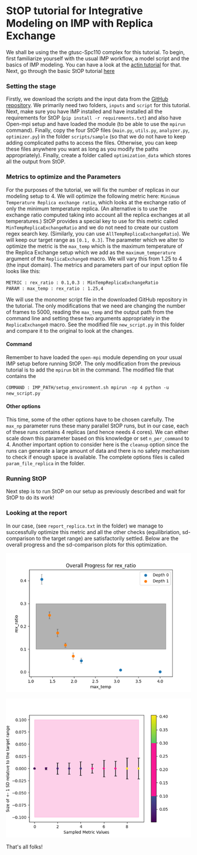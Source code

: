 # StOP tutorial for Integrative Modeling on IMP with Replica Exchange

We shall be using the the gtusc-Spc110 complex for this tutorial. To begin, first familiarize yourself with the usual IMP workflow, a model script and the basics of IMP modeling. You can have a look at the [actin tutorial](https://integrativemodeling.org/tutorials/actin/) for that. Next, go through the basic StOP tutorial [here](https://github.com/isblab/stop/blob/main/tutorials/tutorial_basic.md)

### Setting the stage
Firstly, we download the scripts and the input data from the [GitHub repository](https://github.com/integrativemodeling/gtuscSpc110). We primarily need two folders, `inputs` and `script` for this tutorial. Next, make sure you have IMP installed and have installed all the requirements for StOP (`pip install -r requirements.txt`) and also have Open-mpi setup and have loaded the module (to be able to use the `mpirun` command). Finally, copy the four StOP files (`main.py`, `utils.py`, `analyzer.py`, `optimizer.py`) in the folder `scripts/sample` (so that we do not have to keep adding complicated paths to access the files. Otherwise, you can keep these files anywhere you want as long as you modify the paths appropriately). Finally, create a folder called `optimization_data` which stores all the output from StOP.

### Metrics to optimize and the Parameters
For the purposes of the tutorial, we will fix the number of replicas in our modeling setup to 4. We will optimize the following metric here: `Minimum Temperature Replica exchange ratio`, which looks at the exchange ratio of only the minimum temperature replica. (An alternative is to use the exchange ratio computed taking into account all the replica exchanges at all temperatures.) StOP provides a special key to use for this metric called `MinTempReplicaExchangeRatio` and we do not need to create our custom regex search key. (Similarly, you can use `AllTempReplicaExchangeRatio`). We will keep our target range as `[0.1, 0.3]`. The parameter which we alter to optimize the metric is the `max_temp` which is the maximum temperature of the Replica Exchange setup which we add as the `maximum_temperature` argument of the `ReplicaExchange0` macro. We will vary this from 1.25 to 4 (the input domain). The metrics and parameters part of our input option file looks like this:

```
METRIC : rex_ratio : 0.1,0.3 : MinTempReplicaExchangeRatio
PARAM : max_temp : rex_ratio : 1.25,4
```

We will use the monomer script file in the downloaded GitHub repository in the tutorial. The only modifications that we need are changing the number of frames to 5000, reading the `max_temp` and the output path from the command line and setting these two arguments appropriately in the `ReplicaExchange0` macro. See the modified file `new_script.py` in this folder and compare it to the original to look at the changes.

#### Command

Remember to have loaded the `open-mpi` module depending on your usual IMP setup before running StOP. The only modification from the previous tutorial is to add the `mpirun` bit in the command. The modified file that contains the 

```
COMMAND : IMP_PATH/setup_environment.sh mpirun -np 4 python -u new_script.py
```
#### Other options
This time, some of the other options have to be chosen carefully. The `max_np` parameter runs these many parallel StOP runs, but in our case, each of these runs contains 4 replicas (and hence needs 4 cores). We can either scale down this parameter based on this knowledge or set `n_per_command` to 4. Another important option to consider here is the `cleanup` option since the runs can generate a large amount of data and there is no safety mechanism to check if enough space is available. The complete options files is called `param_file_replica` in the folder.

### Running StOP
Next step is to run StOP on our setup as previously described and wait for StOP to do its work!

### Looking at the report
In our case, (see `report_replica.txt` in the folder) we manage to successfully optimize this metric and all the other checks (equilibriation, sd-comparison to the target range) are satisfactorily settled. Below are the overall progress and the sd-comparison plots for this optimization.

![prog_replica](0_rex_ratio_overall_progress.png)

![sd_replica](0_rex_ratio_sd_comparison.png)


That's all folks!
